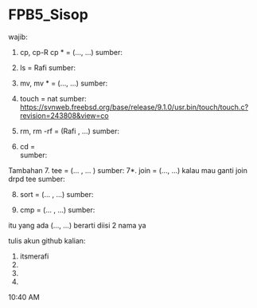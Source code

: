# FPB5_Sisop

wajib: 
1. cp, cp-R cp * =  (..., ...) 
sumber:

2. ls = Rafi 
sumber:

3. mv, mv * = (..., ...) 
sumber:
4. touch =  nat
sumber: https://svnweb.freebsd.org/base/release/9.1.0/usr.bin/touch/touch.c?revision=243808&view=co

5. rm, rm -rf = (Rafi , ...) 
sumber:

6. cd =  
sumber:

Tambahan 
7. tee = (... , ... ) 
sumber:
7*. join = (..., ...) kalau mau ganti join drpd tee
sumber:

8. sort = (... , ...) 
sumber:

9. cmp = (... , ...) 
sumber:


itu yang ada (..., ...) berarti diisi 2 nama ya 

tulis akun github kalian: 
1. itsmerafi 
2. 
3. 
4.
10:40 AM
